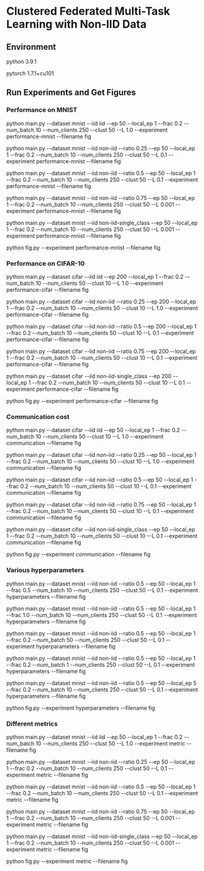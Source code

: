 # Clustered Federated Multi-Task Learning with Non-IID Data

## Environment

python 3.9.1

pytorch 1.7.1+cu101

## Run Experiments and Get Figures

### Performance on MNIST

python main.py --dataset mnist --iid iid --ep 50 --local_ep 1 --frac 0.2 --num_batch 10 --num_clients 250 --clust 50 --L 1.0 --experiment performance-mnist --filename fig

python main.py --dataset mnist --iid non-iid --ratio 0.25 --ep 50 --local_ep 1 --frac 0.2 --num_batch 10 --num_clients 250 --clust 50 --L 0.1 --experiment performance-mnist --filename fig

python main.py --dataset mnist --iid non-iid --ratio 0.5 --ep 50 --local_ep 1 --frac 0.2 --num_batch 10 --num_clients 250 --clust 50 --L 0.1 --experiment performance-mnist --filename fig

python main.py --dataset mnist --iid non-iid --ratio 0.75 --ep 50 --local_ep 1 --frac 0.2 --num_batch 10 --num_clients 250 --clust 50 --L 0.001 --experiment performance-mnist --filename fig

python main.py --dataset mnist --iid non-iid-single_class --ep 50 --local_ep 1 --frac 0.2 --num_batch 10 --num_clients 250 --clust 50 --L 0.001 --experiment performance-mnist --filename fig

python fig.py --experiment performance-mnist --filename fig

### Performance on CIFAR-10

python main.py --dataset cifar --iid iid --ep 200 --local_ep 1 --frac 0.2 --num_batch 10 --num_clients 50 --clust 10 --L 1.0 --experiment performance-cifar --filename fig

python main.py --dataset cifar --iid non-iid --ratio 0.25 --ep 200 --local_ep 1 --frac 0.2 --num_batch 10 --num_clients 50 --clust 10 --L 1.0 --experiment performance-cifar --filename fig

python main.py --dataset cifar --iid non-iid --ratio 0.5 --ep 200 --local_ep 1 --frac 0.2 --num_batch 10 --num_clients 50 --clust 10 --L 0.1 --experiment performance-cifar --filename fig

python main.py --dataset cifar --iid non-iid --ratio 0.75 --ep 200 --local_ep 1 --frac 0.2 --num_batch 10 --num_clients 50 --clust 10 --L 0.1 --experiment performance-cifar --filename fig

python main.py --dataset cifar --iid non-iid-single_class --ep 200 --local_ep 1 --frac 0.2 --num_batch 10 --num_clients 50 --clust 10 --L 0.1 --experiment performance-cifar --filename fig

python fig.py --experiment performance-cifar --filename fig

### Communication cost

python main.py --dataset cifar --iid iid --ep 50 --local_ep 1 --frac 0.2 --num_batch 10 --num_clients 50 --clust 10 --L 1.0 --experiment communication --filename fig

python main.py --dataset cifar --iid non-iid --ratio 0.25 --ep 50 --local_ep 1 --frac 0.2 --num_batch 10 --num_clients 50 --clust 10 --L 1.0 --experiment communication --filename fig

python main.py --dataset cifar --iid non-iid --ratio 0.5 --ep 50 --local_ep 1 --frac 0.2 --num_batch 10 --num_clients 50 --clust 10 --L 0.1 --experiment communication --filename fig

python main.py --dataset cifar --iid non-iid --ratio 0.75 --ep 50 --local_ep 1 --frac 0.2 --num_batch 10 --num_clients 50 --clust 10 --L 0.1 --experiment communication --filename fig

python main.py --dataset cifar --iid non-iid-single_class --ep 50 --local_ep 1 --frac 0.2 --num_batch 10 --num_clients 50 --clust 10 --L 0.1 --experiment communication --filename fig

python fig.py --experiment communication --filename fig

### Various hyperparameters

python main.py --dataset mnist --iid non-iid --ratio 0.5 --ep 50 --local_ep 1 --frac 0.5 --num_batch 10 --num_clients 250 --clust 50 --L 0.1 --experiment hyperparameters --filename fig

python main.py --dataset mnist --iid non-iid --ratio 0.5 --ep 50 --local_ep 1 --frac 1.0 --num_batch 10 --num_clients 250 --clust 50 --L 0.1 --experiment hyperparameters --filename fig

python main.py --dataset mnist --iid non-iid --ratio 0.5 --ep 50 --local_ep 1 --frac 0.2 --num_batch 50 --num_clients 250 --clust 50 --L 0.1 --experiment hyperparameters --filename fig

python main.py --dataset mnist --iid non-iid --ratio 0.5 --ep 50 --local_ep 1 --frac 0.2 --num_batch 1 --num_clients 250 --clust 50 --L 0.1 --experiment hyperparameters --filename fig

python main.py --dataset mnist --iid non-iid --ratio 0.5 --ep 50 --local_ep 5 --frac 0.2 --num_batch 10 --num_clients 250 --clust 50 --L 0.1 --experiment hyperparameters --filename fig

python fig.py --experiment hyperparameters --filename fig

### Different metrics

python main.py --dataset mnist --iid iid --ep 50 --local_ep 1 --frac 0.2 --num_batch 10 --num_clients 250 --clust 50 --L 1.0 --experiment metric --filename fig

python main.py --dataset mnist --iid non-iid --ratio 0.25 --ep 50 --local_ep 1 --frac 0.2 --num_batch 10 --num_clients 250 --clust 50 --L 0.1 --experiment metric --filename fig

python main.py --dataset mnist --iid non-iid --ratio 0.5 --ep 50 --local_ep 1 --frac 0.2 --num_batch 10 --num_clients 250 --clust 50 --L 0.1 --experiment metric --filename fig

python main.py --dataset mnist --iid non-iid --ratio 0.75 --ep 50 --local_ep 1 --frac 0.2 --num_batch 10 --num_clients 250 --clust 50 --L 0.001 --experiment metric --filename fig

python main.py --dataset mnist --iid non-iid-single_class --ep 50 --local_ep 1 --frac 0.2 --num_batch 10 --num_clients 250 --clust 50 --L 0.001 --experiment metric --filename fig

python fig.py --experiment metric --filename fig

